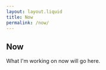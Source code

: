 ```yaml
---
layout: layout.liquid
title: Now
permalink: /now/
---
```


<section>
  <h1>Now</h1>
  <p>What I'm working on now will go here.</p>
</section>